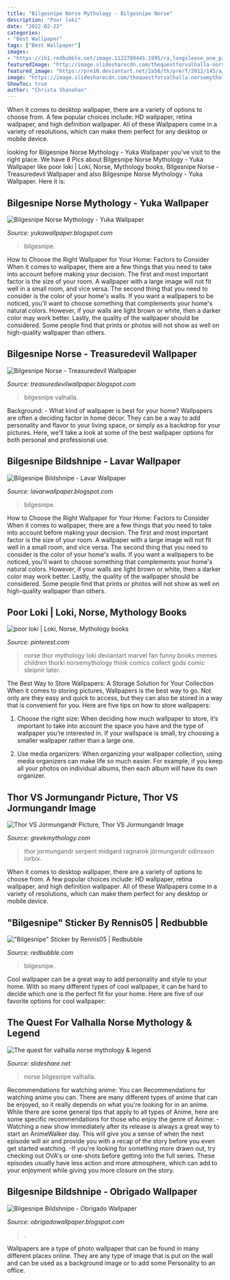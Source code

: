 ```yaml
---
title: "Bilgesnipe Norse Mythology - Bilgesnipe Norse"
description: "Poor loki"
date: "2022-02-22"
categories:
- "Best Wallpaper"
tags: ["Best Wallpaper"]
images:
- "https://ih1.redbubble.net/image.1122789445.1995/ra,longsleeve_one_piece,x1250,FFFFFF:97ab1c12de,front-pad,1000x1000,f8f8f8.jpg"
featuredImage: "http://image.slidesharecdn.com/thequestforvalhalla-norsemythologylegend-130710182635-phpapp02/95/the-quest-for-valhalla-norse-mythology-legend-25-638.jpg?cb=1415026371"
featured_image: "https://pre10.deviantart.net/2a58/th/pre/f/2012/145/a/c/ace89aceb0f603ad3407406e9020c70c-d512gj7.jpg"
image: "https://image.slidesharecdn.com/thequestforvalhalla-norsemythologylegend-130710182635-phpapp02/95/the-quest-for-valhalla-norse-mythology-legend-25-638.jpg?cb=1415026371"
ShowToc: true
author: "Christa Shanahan"
---
```



When it comes to desktop wallpaper, there are a variety of options to choose from. A few popular choices include: HD wallpaper, retina wallpaper, and high definition wallpaper. All of these Wallpapers come in a variety of resolutions, which can make them perfect for any desktop or mobile device. 

	

		
looking for Bilgesnipe Norse Mythology - Yuka Wallpaper you've visit to the right place. We have 8 Pics about Bilgesnipe Norse Mythology - Yuka Wallpaper like poor loki | Loki, Norse, Mythology books, Bilgesnipe Norse - Treasuredevil Wallpaper and also Bilgesnipe Norse Mythology - Yuka Wallpaper. Here it is:
		
    
## Bilgesnipe Norse Mythology - Yuka Wallpaper

<img loading=lazy src="https://ih1.redbubble.net/image.1122789445.1995/ra,longsleeve_one_piece,x1250,FFFFFF:97ab1c12de,front-pad,1000x1000,f8f8f8.jpg" onerror="this.onerror=null;this.src='https://tse3.mm.bing.net/th?id=OIP.CjuBC6wAsXbZo278G1r0vAHaHa&amp;pid=15.1';" alt="Bilgesnipe Norse Mythology - Yuka Wallpaper">

_Source: yukawallpaper.blogspot.com_

>bilgesnipe. 

	

How to Choose the Right Wallpaper for Your Home: Factors to Consider
When it comes to wallpaper, there are a few things that you need to take into account before making your decision. The first and most important factor is the size of your room. A wallpaper with a large image will not fit well in a small room, and vice versa. 
The second thing that you need to consider is the color of your home's walls. If you want a wallpapers to be noticed, you'll want to choose something that complements your home's natural colors. However, if your walls are light brown or white, then a darker color may work better. 
Lastly, the quality of the wallpaper should be considered. Some people find that prints or photos will not show as well on high-quality wallpaper than others.

    
## Bilgesnipe Norse - Treasuredevil Wallpaper

<img loading=lazy src="http://image.slidesharecdn.com/thequestforvalhalla-norsemythologylegend-130710182635-phpapp02/95/the-quest-for-valhalla-norse-mythology-legend-25-638.jpg?cb=1415026371" onerror="this.onerror=null;this.src='https://tse4.mm.bing.net/th?id=OIP.FurSQEStDpFfenJaVc7wGwHaFj&amp;pid=15.1';" alt="Bilgesnipe Norse - Treasuredevil Wallpaper">

_Source: treasuredevilwallpaper.blogspot.com_

>bilgesnipe valhalla. 

	

Background: - What kind of wallpaper is best for your home?
Wallpapers are often a deciding factor in home décor. They can be a way to add personality and flavor to your living space, or simply as a backdrop for your pictures. Here, we'll take a look at some of the best wallpaper options for both personal and professional use.

    
## Bilgesnipe Bildshnipe - Lavar Wallpaper

<img loading=lazy src="https://bimshwel.com/coppermine/albums/userpics/10001/zeldorkery20.png" onerror="this.onerror=null;this.src='https://tse4.mm.bing.net/th?id=OIP.24Ii32StZhLPr_mJXpYBqQHaF3&amp;pid=15.1';" alt="Bilgesnipe Bildshnipe - Lavar Wallpaper">

_Source: lavarwallpaper.blogspot.com_

>bilgesnipe. 

	

How to Choose the Right Wallpaper for Your Home: Factors to Consider
When it comes to wallpaper, there are a few things that you need to take into account before making your decision. The first and most important factor is the size of your room. A wallpaper with a large image will not fit well in a small room, and vice versa. 
The second thing that you need to consider is the color of your home's walls. If you want a wallpapers to be noticed, you'll want to choose something that complements your home's natural colors. However, if your walls are light brown or white, then a darker color may work better. 
Lastly, the quality of the wallpaper should be considered. Some people find that prints or photos will not show as well on high-quality wallpaper than others.

    
## Poor Loki | Loki, Norse, Mythology Books

<img loading=lazy src="https://i.pinimg.com/736x/47/11/8e/47118e4536aab6ec2db12a4e32305600--norse-mythology-mythology-books.jpg" onerror="this.onerror=null;this.src='https://tse4.mm.bing.net/th?id=OIP.GiMQatZl2aXbWqPoEvsyrAHaWA&amp;pid=15.1';" alt="poor loki | Loki, Norse, Mythology books">

_Source: pinterest.com_

>norse thor mythology loki deviantart marvel fan funny books memes children thorki norsemythology think comics collect gods comic sleipnir later. 

	

The Best Way to Store Wallpapers: A Storage Solution for Your Collection
When it comes to storing pictures, Wallpapers is the best way to go. Not only are they easy and quick to access, but they can also be stored in a way that is convenient for you. Here are five tips on how to store wallpapers:
1) Choose the right size: When deciding how much wallpaper to store, it’s important to take into account the space you have and the type of wallpaper you’re interested in. If your wallspace is small, try choosing a smaller wallpaper rather than a large one.

2) Use media organizers: When organizing your wallpaper collection, using media organizers can make life so much easier. For example, if you keep all your photos on individual albums, then each album will have its own organizer.

    
## Thor VS Jormungandr Picture, Thor VS Jormungandr Image

<img loading=lazy src="https://pre10.deviantart.net/2a58/th/pre/f/2012/145/a/c/ace89aceb0f603ad3407406e9020c70c-d512gj7.jpg" onerror="this.onerror=null;this.src='https://tse1.mm.bing.net/th?id=OIP.EhHLVH2TMP2CpoHDsW9HyQHaKx&amp;pid=15.1';" alt="Thor VS Jormungandr Picture, Thor VS Jormungandr Image">

_Source: greekmythology.com_

>thor jormungandr serpent midgard ragnarok jörmungandr odinsson iorbix. 

	

When it comes to desktop wallpaper, there are a variety of options to choose from. A few popular choices include: HD wallpaper, retina wallpaper, and high definition wallpaper. All of these Wallpapers come in a variety of resolutions, which can make them perfect for any desktop or mobile device. 

    
## &quot;Bilgesnipe&quot; Sticker By Rennis05 | Redbubble

<img loading=lazy src="https://ih0.redbubble.net/image.205029252.1995/stf,small,600x600.jpg" onerror="this.onerror=null;this.src='https://tse3.mm.bing.net/th?id=OIP.b0KR4hnFNViAAhxXH-vuGgHaHa&amp;pid=15.1';" alt="&quot;Bilgesnipe&quot; Sticker by Rennis05 | Redbubble">

_Source: redbubble.com_

>bilgesnipe. 

	

Cool wallpaper can be a great way to add personality and style to your home. With so many different types of cool wallpaper, it can be hard to decide which one is the perfect fit for your home. Here are five of our favorite options for cool wallpaper: 

    
## The Quest For Valhalla Norse Mythology &amp; Legend

<img loading=lazy src="https://image.slidesharecdn.com/thequestforvalhalla-norsemythologylegend-130710182635-phpapp02/95/the-quest-for-valhalla-norse-mythology-legend-25-638.jpg?cb=1415026371" onerror="this.onerror=null;this.src='https://tse4.mm.bing.net/th?id=OIP.Ud3DcT10ZQY6XznvWcxwcAHaFj&amp;pid=15.1';" alt="The quest for valhalla norse mythology &amp; legend">

_Source: slideshare.net_

>norse bilgesnipe valhalla. 

	

Recommendations for watching anime: You can
Recommendations for watching anime you can. There are many different types of anime that can be enjoyed, so it really depends on what you're looking for in an anime. While there are some general tips that apply to all types of Anime, here are some specific recommendations for those who enjoy the genre of Anime: 
-Watching a new show immediately after its release is always a great way to start an AnimeWalker day. This will give you a sense of when the next episode will air and provide you with a recap of the story before you even get started watching. 
-If you're looking for something more drawn out, try checking out OVA's or one-shots before getting into the full series. These episodes usually have less action and more atmosphere, which can add to your enjoyment while giving you more closure on the story.

    
## Bilgesnipe Bildshnipe - Obrigado Wallpaper

<img loading=lazy src="https://lh6.googleusercontent.com/proxy/zastZjLaRQB_B5WNQrxQ2U5bOrKSrC8V4kQ3u1U15TW2Zk6PfmCl1vE6I7iJmdcz321elYwGWQlYGqQmtqdKCG39ginrnBze_cFEzHDWeFEf7lOELfRkyu2T6sINH3wBhf9JU4HrB-280yb0jN67T-0y7zV8R_ID6CCbckXIR49TJaZyBj9cRWVXnegP1Aea-O264DNOilA0slk=w1200-h630-p-k-no-nu" onerror="this.onerror=null;this.src='https://tse3.mm.bing.net/th?id=OIP.UkspNi9rqxE3bptx7mL8hgHaHS&amp;pid=15.1';" alt="Bilgesnipe Bildshnipe - Obrigado Wallpaper">

_Source: obrigadowallpaper.blogspot.com_

>. 

	



Wallpapers are a type of photo wallpaper that can be found in many different places online. They are any type of image that is put on the wall and can be used as a background image or to add some Personality to an office.

